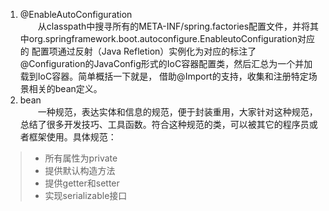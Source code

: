 1. @EnableAutoConfiguration  
&emsp;&emsp;从classpath中搜寻所有的META-INF/spring.factories配置文件，并将其中org.springframework.boot.autoconfigure.EnableutoConfiguration对应的
配置项通过反射（Java Refletion）实例化为对应的标注了@Configuration的JavaConfig形式的IoC容器配置类，然后汇总为一个并加载到IoC容器。简单概括一下就是，
借助@Import的支持，收集和注册特定场景相关的bean定义。
2. bean   
&emsp;&emsp;一种规范，表达实体和信息的规范，便于封装重用，大家针对这种规范，总结了很多开发技巧、工具函数。符合这种规范的类，可以被其它的程序员或者框架使用。具体规范：  
>* 所有属性为private
>* 提供默认构造方法
>* 提供getter和setter
>* 实现serializable接口
